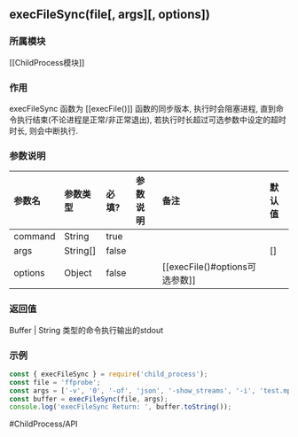 ## execFileSync(file\[, args\]\[, options\])
### 所属模块
[[ChildProcess模块]]

### 作用
execFileSync 函数为 [[execFile()]] 函数的同步版本, 执行时会阻塞进程, 直到命令执行结束(不论进程是正常/非正常退出), 若执行时长超过可选参数中设定的超时时长, 则会中断执行.

### 参数说明
|参数名|参数类型|必填?|参数说明|备注|默认值|
|:-|:-|:-|:-|:-|:-|
|command|String|true||||
|args|String[]|false|||[]|
|options|Object|false||[[execFile()#options可选参数]]||

### 返回值
Buffer \| String 类型的命令执行输出的stdout

### 示例
```javascript
const { execFileSync } = require('child_process');
const file = 'ffprobe';
const args = ['-v', '0', '-of', 'json', '-show_streams', '-i', 'test.mp4'];
const buffer = execFileSync(file, args);
console.log('execFileSync Return: ', buffer.toString());
```

#ChildProcess/API 